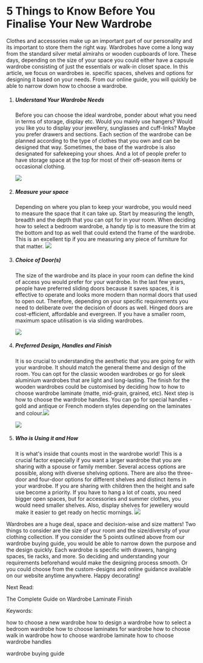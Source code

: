 #  5 Things to Know Before You Finalise Your New Wardrobe

Clothes and accessories make up an important part of our personality and its important to store them the right way. Wardrobes have come a long way from the standard silver metal almirahs or wooden cupboards of lore. These days, depending on the size of your space you could either have a capsule wardrobe consisting of just the essentials or walk-in closet space. In this article, we focus on wardrobes ie. specific spaces, shelves and options for designing it based on your needs. From our online guide, you will quickly be able to narrow down how to choose a wardrobe. 

1. ##### Understand Your Wardrobe Needs 

   Before you can choose the ideal wardrobe, ponder about what you need in terms of storage, display etc. Would you mainly use hangers? Would you like you to display your jewellery, sunglasses and cuff-links? Maybe you prefer drawers and sections. Each section of the wardrobe can be planned according to the type of clothes that you own and can be designed that way. Sometimes, the base of the wardrobe is also designated for safekeeping your shoes. And a lot of people prefer to have storage space at the top for most of their off-season items or occasional clothing.

   ![](https://pbs.twimg.com/media/EHknRD6XkAA2fiq.jpg)

2. ##### Measure your space

   Depending on where you plan to keep your wardrobe, you would need to measure the space that it can take up. Start by measuring the length, breadth and the depth that you can opt for in your room. When deciding how to select a bedroom wardrobe, a handy tip is to measure the trim at the bottom and top as well that could extend the frame of the wardrobe. This is an excellent tip if you are measuring any piece of furniture for that matter. ![](https://www.hammonds-uk.com/sites/default/files/styles/large_header_desktop/public/2020-03/Rialto-Square-Open-Wardrobes-Light-Grey.jpg?itok=-4H5_dTh)

3. ##### Choice of Door(s)

   The size of the wardrobe and its place in your room can define the kind of access you would prefer for your wardrobe. In the last few years, people have preferred sliding doors because it saves spaces, it is effective to operate and looks more modern than normal doors that used to open out. Therefore, depending on your specific requirements you need to deliberate over the decision of doors as well. Hinged doors are cost-efficient, affordable and evergreen. If you have a smaller room, maximum space utilisation is via sliding wardrobes.

   ![](https://images.livmatrix.com/https://website-images.livmatrix.com/magazine/wp-content/uploads/sites/3/2019/10/25135153/hinged-doors-or-sliding-doors.jpg)

4. ##### Preferred Design, Handles and Finish

   It is so crucial to understanding the aesthetic that you are going for with your wardrobe. It should match the general theme and design of the room. You can opt for the classic wooden wardrobes or go for sleek aluminium wardrobes that are light and long-lasting. The finish for the wooden wardrobes could be customised by deciding how to how to choose wardrobe laminate (matte, mid-grain, grained, etc). Next step is how to choose the wardrobe handles. You can go for special handles - gold and antique or French modern styles depending on the laminates and colour.![](https://www.ggsl.co.uk/wp-content/uploads/2012/04/Mirrored-Wardrobe-Doors-and-Handles.jpg)

   ![](https://miro.medium.com/max/1222/1*NViMvUgj-HzGjLJGrteb2g.png) 

5. ##### Who is Using it and How	

   It is what's inside that counts most in the wardrobe world! This is a crucial factor especially if you want a larger wardrobe that you are sharing with a spouse or family member. Several access options are possible, along with diverse shelving options. There are also the three-door and four-door options for different shelves and distinct items in your wardrobe. If you are sharing with children then the height and safe use become a priority. If you have to hang a lot of coats, you need bigger open spaces, but for accessories and summer clothes, you would need smaller shelves. Also, display shelves for jewellery would make it easier to get ready on hectic mornings. ![](https://i1.wp.com/www.rachaelburgess.com/wp-content/uploads/2019/03/DSC05961-copy.jpg)

   

Wardrobes are a huge deal, space and decision-wise and size matters! Two things to consider are the size of your room and the size/diversity of your clothing collection. If you consider the 5 points outlined above from our wardrobe buying guide, you would be able to narrow down the purpose and the design quickly. Each wardrobe is specific with drawers, hanging spaces, tie racks, and more. So deciding and understanding your requirements beforehand would make the designing process smooth. Or you could choose from the custom-designs and online guidance available on our website anytime anywhere. Happy decorating!



Next Read:

The Complete Guide on Wardrobe Laminate Finish

 

 

Keywords:

how to choose a new wardrobe
how to design a wardrobe
how to select a bedroom wardrobe
how to choose laminates for wardrobe
how to choose walk in wardrobe
how to choose wardrobe laminate
how to choose wardrobe handles

wardrobe buying guide